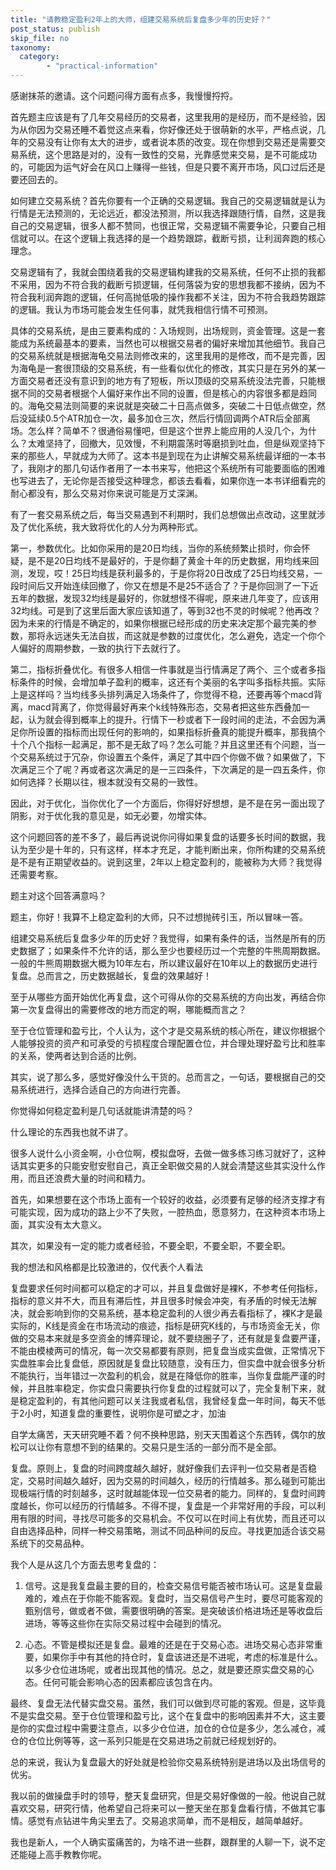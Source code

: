 ```yaml
---
title: "请教稳定盈利2年上的大师，组建交易系统后复盘多少年的历史好？"
post_status: publish
skip_file: no
taxonomy:
  category:
        - "practical-information"
---
```


感谢抹茶的邀请。这个问题问得方面有点多，我慢慢捋捋。

首先题主应该是有了几年交易经历的交易者，这里我用的是经历，而不是经验，因为从你因为交易还睡不着觉这点来看，你好像还处于很萌新的水平，严格点说，几年的交易没有让你有太大的进步，或者说本质的改变。现在你想到交易还是需要交易系统，这个思路是对的，没有一致性的交易，光靠感觉来交易，是不可能成功的，可能因为运气好会在风口上赚得一些钱，但是只要不离开市场，风口过后还是要还回去的。

如何建立交易系统？首先你要有一个正确的交易逻辑。我自己的交易逻辑就是认为行情是无法预测的，无论远近，都没法预测，所以我选择跟随行情，自然，这是我自己的交易逻辑，很多人都不赞同，也很正常，交易逻辑不需要争论，只要自己相信就可以。在这个逻辑上我选择的是一个趋势跟踪，截断亏损，让利润奔跑的核心理念。

交易逻辑有了，我就会围绕着我的交易逻辑构建我的交易系统，任何不止损的我都不采用，因为不符合我的截断亏损逻辑，任何落袋为安的思想我都不接纳，因为不符合我利润奔跑的逻辑，任何高抛低吸的操作我都不关注，因为不符合我趋势跟踪的逻辑。我认为市场可能会发生任何事，就凭我相信行情不可预测。

具体的交易系统，是由三要素构成的：入场规则，出场规则，资金管理。这是一套能成为系统最基本的要素，当然也可以根据交易者的偏好来增加其他细节。我自己的交易系统就是根据海龟交易法则修改来的，这里我用的是修改，而不是完善，因为海龟是一套很顶级的交易系统，有一些看似优化的修改，其实只是在另外的某一方面交易者还没有意识到的地方有了短板，所以顶级的交易系统没法完善，只能根据不同的交易者根据个人偏好来作出不同的设置，但是核心的内容很多都是趋同的。海龟交易法则简要的来说就是突破二十日高点做多，突破二十日低点做空，然后没延续0.5个ATR加仓一次，最多加仓三次，然后行情回调两个ATR后全部离场。怎么样？简单不？很通俗易懂吧，但是这个世界上能应用的人没几个，为什么？太难坚持了，回撤大，见效慢，不利期震荡时等磨损到吐血，但是纵观坚持下来的那些人，早就成为大师了。这本书是到现在为止讲解交易系统最详细的一本书了，我刚才的那几句话作者用了一本书来写，他把这个系统所有可能要面临的困难也写进去了，无论你是否接受这种理念，都该去看看，如果你连一本书详细看完的耐心都没有，那么交易对你来说可能是万丈深渊。

有了一套交易系统之后，每当交易遇到不利期时，我们总想做出点改动，这里就涉及了优化系统，我大致将优化的人分为两种形式。

第一，参数优化。比如你采用的是20日均线，当你的系统频繁止损时，你会怀疑，是不是20日均线不是最好的，于是你翻了黄金十年的历史数据，用均线来回测，发现，哎！25日均线是获利最多的，于是你将20日改成了25日均线交易，一段时间后又开始连续回撤了，你又在想是不是25不适合了？于是你回测了一下近五年的数据，发现32均线是最好的，你就想怪不得呢，原来进几年变了，应该用32均线。可是到了这里后面大家应该知道了，等到32也不灵的时候呢？他再改？因为未来的行情是不确定的，如果你根据已经形成的历史来决定那个最完美的参数，那将永远迷失无法自拔，而这就是参数的过度优化，怎么避免，选定一个你个人偏好的周期参数，一致的执行下去就行了。

第二，指标折叠优化。有很多人相信一件事就是当行情满足了两个、三个或者多指标条件的时候，会增加单子盈利的概率，这还有个美丽的名字叫多指标共振。实际上是这样吗？当均线多头排列满足入场条件了，你觉得不稳，还要再等个macd背离，macd背离了，你觉得最好再来个k线特殊形态，交易者把这些东西叠加一起，认为就会得到概率上的提升。行情下一秒或者下一段时间的走法，不会因为满足你所设置的指标而出现任何的影响的，如果指标折叠真的能提升概率，那我搞个十个八个指标一起满足，那不是无敌了吗？怎么可能？并且这里还有个问题，当一个交易系统过于冗杂，你设置五个条件，满足了其中四个你做不做？如果做了，下次满足三个了呢？再或者这次满足的是一三四条件，下次满足的是一四五条件，你如何选择？长期以往，根本就没有交易的一致性。

因此，对于优化，当你优化了一个方面后，你得好好想想，是不是在另一面出现了阴影，对于优化我的意见是，如无必要，勿增实体。

这个问题回答的差不多了，最后再说说你问得如果复盘的话要多长时间的数据，我认为至少是十年的，只有这样，样本才充足，才能判断出来，你所构建的交易系统是不是有正期望收益的。说到这里，2年以上稳定盈利的，能被称为大师？我觉得还需要考察。

题主对这个回答满意吗？

题主，你好！我算不上稳定盈利的大师，只不过想抛砖引玉，所以冒味一答。

组建交易系统后复盘多少年的历史好？我觉得，如果有条件的话，当然是所有的历史数据了；如果条件不允许的话，那么至少也要经历过一个完整的牛熊周期数据。一般的牛熊周期数据大概为10年左右，所以建议最好在10年以上的数据历史进行复盘。总而言之，历史数据越长，复盘的效果越好！

至于从哪些方面开始优化再复盘，这个可得从你的交易系统的方向出发，再结合你第一次复盘得出的需要修改的地方而定的啊，哪能概而言之？

至于仓位管理和盈亏比，个人认为，这个才是交易系统的核心所在，建议你根据个人能够投资的资产和可承受的亏损程度合理配置仓位，并合理处理好盈亏比和胜率的关系，使两者达到合适的比例。

其实，说了那么多，感觉好像没什么干货的。总而言之，一句话，要根据自己的交易系统进行，选择合适自己的方向进行完善。

你觉得如何稳定盈利是几句话就能讲清楚的吗？

什么理论的东西我也就不讲了。

很多人说什么小资金啊，小仓位啊，模拟盘呀，去做一做多练习练习就好了，这种话其实更多的只能安慰安慰自己，真正全职做交易的人就会清楚这些其实没什么作用，而且还浪费大量的时间和精力。

首先，如果想要在这个市场上面有一个较好的收益，必须要有足够的经济支撑才有可能实现，因为成功的路上少不了失败，一腔热血，愿意努力，在这种资本市场上面，其实没有太大意义。

其次，如果没有一定的能力或者经验，不要全职，不要全职，不要全职。

我的想法和风格都是比较激进的，仅代表个人看法

复盘要求任何时间都可以稳定的才可以，并且复盘做好是裸K，不参考任何指标，指标的意义并不大，而且有滞后性，并且很多时候会冲突，有矛盾的时候无法解决，就会影响到你的交易系统，基本稳定盈利的人很少再去看指标了，裸K才是最实际的，K线是资金在市场流动的痕迹，指标是研究K线的，与市场资金无关，你做的交易本来就是多空资金的博弈理论，就不要绕圈子了，还有就是复盘要严谨，不能由模棱两可的情况，每一次交易都要有原则，把复盘当成实盘做，正常情况下实盘胜率会比复盘低，原因就是复盘比较随意，没有压力，但实盘中就会很多分析不能执行，当年错过一次盈利的机会，就是在降低你的胜率，当你复盘能严谨的时候，并且胜率稳定，你实盘只需要执行你复盘的过程就可以了，完全复制下来，就是稳定盈利的，有其他问题可以关注我或者私信，我曾经复盘一年时间，每天不低于2小时，知道复盘的重要性，说明你是可塑之才，加油

自学太痛苦，天天研究睡不着？何不换种思路，别天天围着这个东西转，偶尔的放松可以让你有意想不到的结果的。交易只是生活的一部分而不是全部。

复盘。原则上，复盘的时间跨度越久越好，就好像我们去评判一位交易者是否稳定，交易时间越久越好，因为交易的时间越久，经历的行情越多。那么碰到可能出现极端行情的时刻越多，这时就越能体现一位交易者的能力。同样的，复盘时间跨度越长，你可以经历的行情越多。不得不提，复盘是一个非常好用的手段，可以利用有限的时间，寻找尽可能多的交易机会。不仅可以在时间上有优势，而且还可以自由选择品种，同样一种交易策略，测试不同品种间的反应。寻找更加适合该交易系统下的交易品种。

我个人是从这几个方面去思考复盘的：

1. 信号。这是我复盘最主要的目的，检查交易信号能否被市场认可。这是复盘最难的，难点在于你能不能客观。复盘时，当交易信号产生时，要尽可能客观的甄别信号，做或者不做，需要很明确的答案。是突破该价格进场还是等收盘后进场，等等这些你在实际交易过程中会碰到的情况。
    
2. 心态。不管是模拟还是复盘。最难的还是在于交易心态。进场交易心态非常重要，如果你手中有其他的持仓时，复盘该进还是不进呢，考虑的标准是什么。以多少仓位进场呢，或者出现其他的情况。总之，就是要还原实盘交易的心态。任何可能会影响心态的因素都应该包含在内。
    

最终、复盘无法代替实盘交易。虽然，我们可以做到尽可能的客观。但是，这毕竟不是实盘交易。至于仓位管理和盈亏比，这个在复盘中的影响因素并不大，这主要是你的实盘过程中需要注意点，以多少仓位进，加仓的仓位是多少，怎么减仓，减仓的仓位比例等等，这一系列只能是在交易进场之前就已经规划好的。

总的来说，我认为复盘最大的好处就是检验你交易系统特别是进场以及出场信号的优劣。

我以前的做操盘手时的领导，整天复盘研究，但是交易好像做的一般。他说自己就喜欢交易，研究行情，他希望自己将来可以一整天坐在那复盘看行情，不做其它事情。感觉有点钻进牛角尖里去了。交易追求简单，而不是相反，越简单越好。

我也是新人，一个人确实蛮痛苦的，为啥不进一些群，跟群里的人聊一下，说不定还能碰上高手教教你呢。
